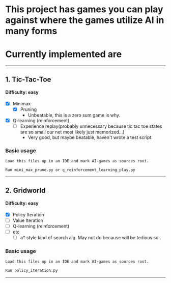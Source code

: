 # This project has games you can play against where the games utilize AI in many forms

# Currently implemented are

___

## 1. Tic-Tac-Toe
#### Difficulty: easy
* [x] Minimax
  * [x] Pruning 
    * Unbeatable, this is a zero sum game is why.
* [x] Q-learning (reinforcement)
  * [ ] Experience replay(probably unnecessary because tic tac toe states are so small our net most likely just memorized...)
    * Very good, but maybe beatable, haven't wrote a test script
  
### Basic usage
    Load this files up in an IDE and mark AI-games as sources root. 
    
    Run mini_max_prune.py or q_reinforcement_learning_play.py
___
## 2. Gridworld
#### Difficulty: easy
* [x] Policy Iteration
* [ ] Value Iteration
* [ ] Q-learning (reinforcement)
* [ ] etc
    * [ ] a* style kind of search alg. May not do because will be tedious so..
  
### Basic usage
    Load this files up in an IDE and mark AI-games as sources root. 
    
    Run policy_iteration.py
___

